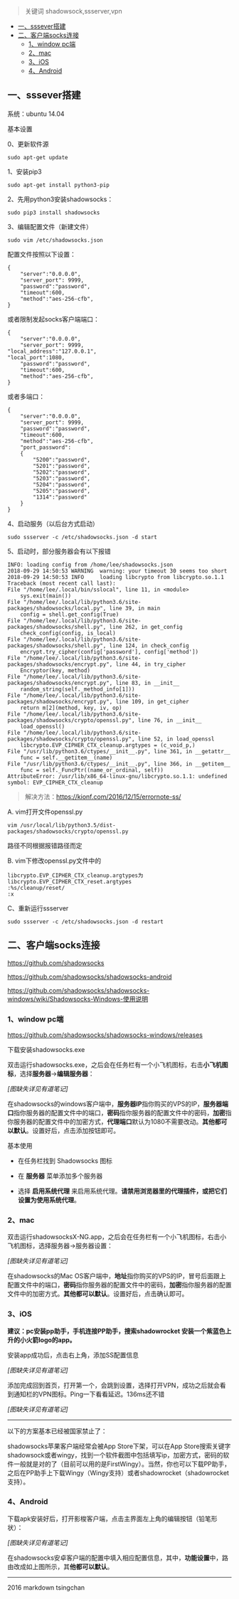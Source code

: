 

> 关键词 shadowsock,ssserver,vpn



- [一、sssever搭建](#一sssever搭建)
- [二、客户端socks连接](#二客户端socks连接)
    - [1、window pc端](#1window-pc端)
    - [2、mac](#2mac)
    - [3、iOS](#3ios)
    - [4、Android](#4android)



## 一、sssever搭建

系统：ubuntu 14.04

基本设置

0、更新软件源

    sudo apt-get update

1、安装pip3

    sudo apt-get install python3-pip

2、先用python3安装shadowsocks：

    sudo pip3 install shadowsocks

3、编辑配置文件（新建文件）

    sudo vim /etc/shadowsocks.json

配置文件按照以下设置：

    {
        "server":"0.0.0.0",
        "server_port": 9999,
        "password":"password",
        "timeout":600,
        "method":"aes-256-cfb",
    }

或者限制发起socks客户端端口：

    {
        "server":"0.0.0.0",
        "server_port": 9999,
    "local_address":"127.0.0.1",
    "local_port":1080,
        "password":"password",
        "timeout":600,
        "method":"aes-256-cfb",
    }

或者多端口：

    {
        "server":"0.0.0.0",
        "server_port": 9999,
        "password":"password",
        "timeout":600,
        "method":"aes-256-cfb",
        "port_password":
        {
            "5200":"password",
            "5201":"password",
            "5202":"password",
            "5203":"password",
            "5204":"password",
            "5205":"password",
            "1314":"password"
        }
    }

4、启动服务（以后台方式启动）

    sudo ssserver -c /etc/shadowsocks.json -d start

5、启动时，部分服务器会有以下报错

    INFO: loading config from /home/lee/shadowsocks.json
    2018-09-29 14:50:53 WARNING  warning: your timeout 30 seems too short
    2018-09-29 14:50:53 INFO     loading libcrypto from libcrypto.so.1.1
    Traceback (most recent call last):
    File "/home/lee/.local/bin/sslocal", line 11, in <module>
        sys.exit(main())
    File "/home/lee/.local/lib/python3.6/site-packages/shadowsocks/local.py", line 39, in main
        config = shell.get_config(True)
    File "/home/lee/.local/lib/python3.6/site-packages/shadowsocks/shell.py", line 262, in get_config
        check_config(config, is_local)
    File "/home/lee/.local/lib/python3.6/site-packages/shadowsocks/shell.py", line 124, in check_config
        encrypt.try_cipher(config['password'], config['method'])
    File "/home/lee/.local/lib/python3.6/site-packages/shadowsocks/encrypt.py", line 44, in try_cipher
        Encryptor(key, method)
    File "/home/lee/.local/lib/python3.6/site-packages/shadowsocks/encrypt.py", line 83, in __init__
        random_string(self._method_info[1]))
    File "/home/lee/.local/lib/python3.6/site-packages/shadowsocks/encrypt.py", line 109, in get_cipher
        return m[2](method, key, iv, op)
    File "/home/lee/.local/lib/python3.6/site-packages/shadowsocks/crypto/openssl.py", line 76, in __init__
        load_openssl()
    File "/home/lee/.local/lib/python3.6/site-packages/shadowsocks/crypto/openssl.py", line 52, in load_openssl
        libcrypto.EVP_CIPHER_CTX_cleanup.argtypes = (c_void_p,)
    File "/usr/lib/python3.6/ctypes/__init__.py", line 361, in __getattr__
        func = self.__getitem__(name)
    File "/usr/lib/python3.6/ctypes/__init__.py", line 366, in __getitem__
        func = self._FuncPtr((name_or_ordinal, self))
    AttributeError: /usr/lib/x86_64-linux-gnu/libcrypto.so.1.1: undefined symbol: EVP_CIPHER_CTX_cleanup



> 解决方法：https://kionf.com/2016/12/15/errornote-ss/

A. vim打开文件openssl.py

    vim /usr/local/lib/python3.5/dist-packages/shadowsocks/crypto/openssl.py

路径不同根据报错路径而定

B. vim下修改openssl.py文件中的

    libcrypto.EVP_CIPHER_CTX_cleanup.argtypes为libcrypto.EVP_CIPHER_CTX_reset.argtypes
    :%s/cleanup/reset/
    :x

C、重新运行ssserver

    sudo ssserver -c /etc/shadowsocks.json -d restart

## 二、客户端socks连接

https://github.com/shadowsocks

https://github.com/shadowsocks/shadowsocks-android

https://github.com/shadowsocks/shadowsocks-windows/wiki/Shadowsocks-Windows-使用说明


### 1、window pc端

https://github.com/shadowsocks/shadowsocks-windows/releases

下载安装shadowsocks.exe

双击运行shadowsocks.exe，之后会在任务栏有一个小飞机图标，右击**小飞机图标**，选择**服务器**->**编辑服务器**：

*[图缺失详见有道笔记]*

在shadowsocks的windows客户端中，**服务器IP**指你购买的VPS的IP，**服务器端口**指你服务器的配置文件中的端口，**密码**指你服务器的配置文件中的密码，**加密**指你服务器的配置文件中的加密方式，**代理端口**默认为1080不需要改动。**其他都可以默认**。设置好后，点击添加按钮即可。

基本使用

- 在任务栏找到 Shadowsocks 图标

- 在 **服务器** 菜单添加多个服务器

- 选择 **启用系统代理** 来启用系统代理。**请禁用浏览器里的代理插件，或把它们设置为使用系统代理**。

### 2、mac

双击运行shadowsocksX-NG.app，之后会在任务栏有一个小飞机图标，右击小飞机图标，选择服务器->服务器设置：

*[图缺失详见有道笔记]*

在shadowsocks的Mac OS客户端中，**地址**指你购买的VPS的IP，冒号后面跟上配置文件中的端口，**密码**指你服务器的配置文件中的密码，**加密**指你服务器的配置文件中的加密方式。**其他都可以默认**。设置好后，点击确认即可。

### 3、iOS

**建议：pc安装pp助手，手机连接PP助手，搜索shadowrocket 安装一个紫蓝色上升的小火箭logo的app。**

安装app成功后，点击右上角，添加SS配置信息

*[图缺失详见有道笔记]*

添加完成回到首页，打开第一个，会跳到设置，选择打开VPN，成功之后就会看到通知栏的VPN图标。Ping一下看看延迟。136ms还不错

*[图缺失详见有道笔记]*

----

以下的方案基本已经被国家禁止了：

shadowsocks苹果客户端经常会被App Store下架，可以在App Store搜索关键字shadowsock或者wingy，找到一个软件截图中包括填写ip，加密方式，密码的软件一般就是对的了（目前可以用的是FirstWingy）。当然，你也可以下载PP助手，之后在PP助手上下载Wingy（Wingy支持）或者shadowrocket（shadowrocket支持）。


### 4、Android

下载apk安装好后，打开影梭客户端，点击主界面左上角的编辑按钮（铅笔形状）：

*[图缺失详见有道笔记]*

在shadowsocks安卓客户端的配置中填入相应配置信息，其中，**功能设置**中，路由改成如上图所示，其**他都可以默认**。


----
2016 markdown tsingchan



